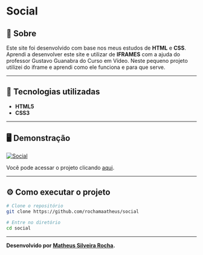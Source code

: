 <h1>Social</h1>

<h2>🤔 Sobre</h2>

Este site foi desenvolvido com base nos meus estudos de **HTML** e **CSS**. Aprendi a desenvolver este site e utilizar de **IFRAMES** com a ajuda do professor Gustavo Guanabra do Curso em Vídeo.
Neste pequeno projeto utilizei do iframe e aprendi como ele funciona e para que serve.

<hr>

<h2>🚀 Tecnologias utilizadas</h2>

- **HTML5**
- **CSS3**

<hr>

<h2>🖥️ Demonstração</h2>

[![Social](https://i.imgur.com/XVUAsRO.png "Clique para acessar o projeto")](https://rochamaatheus.github.io/social/ "Clique para acessar o projeto")   

Você pode acessar o projeto clicando [aqui](https://rochamaatheus.github.io/social/).

<hr>

<h2>⚙ Como executar o projeto</h2>

```bash
# Clone o repositório
git clone https://github.com/rochamaatheus/social

# Entre no diretório
cd social
```

<hr>

**Desenvolvido por [Matheus Silveira Rocha](https://github.com/rochamaatheus/).**
